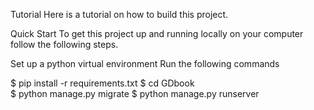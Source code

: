 Tutorial
Here is a tutorial on how to build this project.

Quick Start
To get this project up and running locally on your computer follow the following steps.

Set up a python virtual environment
Run the following commands

$ pip install -r requirements.txt
$ cd GDbook  
$ python manage.py migrate
$ python manage.py runserver
